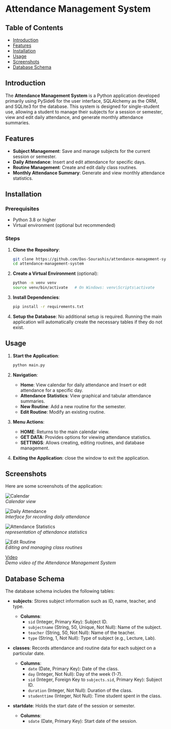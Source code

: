 
# Attendance Management System

## Table of Contents
- [Introduction](#introduction)
- [Features](#features)
- [Installation](#installation)
- [Usage](#usage)
- [Screenshots](#screenshots)
- [Database Schema](#database-schema)

## Introduction

The **Attendance Management System** is a Python application developed primarily using PySide6 for the user interface, SQLAlchemy as the ORM, and SQLite3 for the database. This system is designed for single-student use, allowing a student to manage their subjects for a session or semester, view and edit daily attendance, and generate monthly attendance summaries.

## Features

- **Subject Management**: Save and manage subjects for the current session or semester.
- **Daily Attendance**: Insert and edit attendance for specific days.
- **Routine Management**: Create and edit daily class routines.
- **Monthly Attendance Summary**: Generate and view monthly attendance statistics.

## Installation

### Prerequisites

- Python 3.8 or higher
- Virtual environment (optional but recommended)

### Steps

1. **Clone the Repository**:
   ```bash
   git clone https://github.com/Das-Sourashis/attendance-management-system.git
   cd attendance-management-system
   ```

2. **Create a Virtual Environment** (optional):
   ```bash
   python -m venv venv
   source venv/bin/activate   # On Windows: venv\Scripts\activate
   ```

3. **Install Dependencies**:
   ```bash
   pip install -r requirements.txt
   ```

4. **Setup the Database**:
   No additional setup is required. Running the main application will automatically create the necessary tables if they do not exist.

## Usage

1. **Start the Application**:
   ```bash
   python main.py
   ```

2. **Navigation**:
   - **Home**: View calendar for daily attendance and Insert or edit attendance for a specific day.
   - **Attendance Statistics**: View graphical and tabular attendance summaries.
   - **New Routine**: Add a new routine for the semester.
   - **Edit Routine**: Modify an existing routine.


3. **Menu Actions**:
   - **HOME**: Returns to the main calendar view.
   - **GET DATA**: Provides options for viewing attendance statistics.
   - **SETTINGS**: Allows creating, editing routines, and database management.

4. **Exiting the Application**:
    close the window to exit the application.

## Screenshots

Here are some screenshots of the application:

![Calendar](images/Calendar.png)  
*Calendar view*

![Daily Attendance](images/Daily_Attendance.png)  
*Interface for recording daily attendance*

![Attendance Statistics](images/Attendance_Statistics.png)  
*representation of attendance statistics*

![Edit Routine](images/editRoutine.png)  
*Editing and managing class routines*

[Video](https://www.youtube.com/watch?v=bKb0GZDhyTE)  
*Demo video of the Attendance Management System*

## Database Schema

The database schema includes the following tables:

- **subjects**: Stores subject information such as ID, name, teacher, and type.
  - **Columns**:
    - `sid` (Integer, Primary Key): Subject ID.
    - `subjectname` (String, 50, Unique, Not Null): Name of the subject.
    - `teacher` (String, 50, Not Null): Name of the teacher.
    - `type` (String, 1, Not Null): Type of subject (e.g., Lecture, Lab).

- **classes**: Records attendance and routine data for each subject on a particular date.
  - **Columns**:
    - `date` (Date, Primary Key): Date of the class.
    - `day` (Integer, Not Null): Day of the week (1-7).
    - `sid` (Integer, Foreign Key to `subjects.sid`, Primary Key): Subject ID.
    - `duration` (Integer, Not Null): Duration of the class.
    - `studenttime` (Integer, Not Null): Time student spent in the class.

- **startdate**: Holds the start date of the session or semester.
  - **Columns**:
    - `sdate` (Date, Primary Key): Start date of the session.

#




